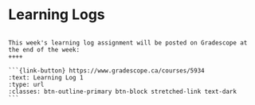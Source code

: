 # Learning Logs

````{panels}

This week's learning log assignment will be posted on Gradescope at the end of the week:
++++ 

```{link-button} https://www.gradescope.ca/courses/5934
:text: Learning Log 1
:type: url
:classes: btn-outline-primary btn-block stretched-link text-dark
```
````
